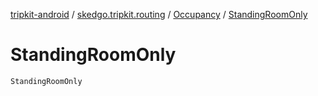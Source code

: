 [tripkit-android](../../index.md) / [skedgo.tripkit.routing](../index.md) / [Occupancy](index.md) / [StandingRoomOnly](./-standing-room-only.md)

# StandingRoomOnly

`StandingRoomOnly`